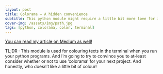 ```yaml
---
layout: post
title: Colorama — A hidden convenience
subtitle: This python module might require a little bit more love for its simplicity.
cover-img: /assets/img/path.jpg
tags: [python, colorama, color, terminal]
---
```


[You can read my article on Medium as well!](https://medium.com/@unofficial.sonaal/colorama-a-hidden-convinience-6fb22dc00835)

TL;DR : This module is used for colouring texts in the terminal when you run your python programs. And I’m going to try to convince you to at-least consider whether or not to use ‘colorama’ for your next project.
And honestly, who doesn’t like a little bit of colour!

